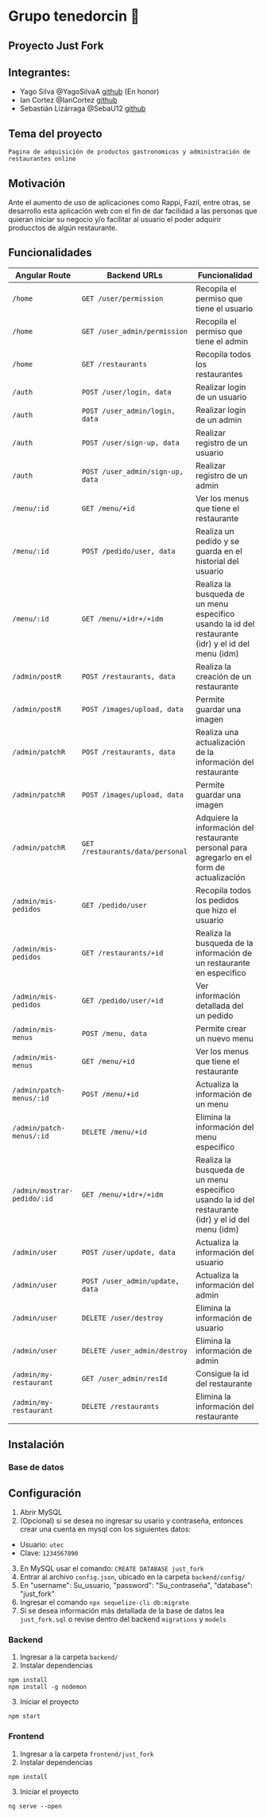 # Grupo tenedorcin :fork_and_knife:
## Proyecto Just Fork 

## Integrantes: 
- Yago Silva @YagoSilvaA [github](https://github.com/YagoSilvaA) (En honor)
- Ian Cortez @IanCortez [github](https://github.com/IanCortez)
- Sebastián Lizárraga @SebaU12 [github](https://github.com/SebaU12)

## Tema del proyecto

`Pagina de adquisición de productos gastronomicos y administración de restaurantes online`

## Motivación
Ante el aumento de uso de aplicaciones como Rappi, Fazil, entre otras, se desarrollo esta aplicación web con el fin de dar facilidad a las personas que quieran iniciar su negocio y/o facilitar al usuario el poder adquirir producctos de algún restaurante. 


## Funcionalidades

| Angular Route | Backend URLs | Funcionalidad |
| --- | --- | --- |
| `/home` | `GET /user/permission` | Recopila el permiso que tiene el usuario | 
| `/home` | `GET /user_admin/permission` | Recopila el permiso que tiene el admin | 
| `/home` | `GET /restaurants` | Recopila todos los restaurantes | 
| `/auth` | `POST /user/login, data` | Realizar login de un usuario | 
| `/auth` | `POST /user_admin/login, data` | Realizar login de un admin | 
| `/auth` | `POST /user/sign-up, data` | Realizar registro de un usuario | 
| `/auth` | `POST /user_admin/sign-up, data` | Realizar registro de un admin | 
| `/menu/:id` | `GET /menu/+id` | Ver los menus que tiene el restaurante | 
| `/menu/:id` | `POST /pedido/user, data` | Realiza un pedido y se guarda en el historial del usuario | 
| `/menu/:id` | `GET /menu/+idr+/+idm` | Realiza la busqueda de un menu especifico usando la id del restaurante (idr) y el id del menu (idm) | 
| `/admin/postR` | `POST /restaurants, data` | Realiza la creación de un restaurante | 
| `/admin/postR` | `POST /images/upload, data` | Permite guardar una imagen | 
| `/admin/patchR` | `POST /restaurants, data` | Realiza una actualización de la información del restaurante | 
| `/admin/patchR` | `POST /images/upload, data` | Permite guardar una imagen | 
| `/admin/patchR` | `GET /restaurants/data/personal` | Adquiere la información del restaurante personal para agregarlo en el form de actualización |
| `/admin/mis-pedidos` | `GET /pedido/user` | Recopila todos los pedidos que hizo el usuario | 
| `/admin/mis-pedidos` | `GET /restaurants/+id` | Realiza la busqueda de la información de un restaurante en especifico |
| `/admin/mis-pedidos` | `GET /pedido/user/+id` | Ver información detallada del un pedido | 
| `/admin/mis-menus` | `POST /menu, data` | Permite crear un nuevo menu | 
| `/admin/mis-menus` | `GET /menu/+id` | Ver los menus que tiene el restaurante | 
| `/admin/patch-menus/:id` | `POST /menu/+id` | Actualiza la información de un menu | 
| `/admin/patch-menus/:id` | `DELETE /menu/+id` | Elimina la información del menu especifico | 
| `/admin/mostrar-pedido/:id` | `GET /menu/+idr+/+idm` | Realiza la busqueda de un menu especifico usando la id del restaurante (idr) y el id del menu (idm) |
| `/admin/user` | `POST /user/update, data` | Actualiza la información del usuario | 
| `/admin/user` | `POST /user_admin/update, data` | Actualiza la información del admin | 
| `/admin/user` | `DELETE /user/destroy` | Elimina la información de usuario | 
| `/admin/user` | `DELETE /user_admin/destroy` | Elimina la información de admin | 
| `/admin/my-restaurant` | `GET /user_admin/resId` | Consigue la id del restaurante | 
| `/admin/my-restaurant` | `DELETE /restaurants` | Elimina la información del restaurante | 



## Instalación

### Base de datos
## Configuración
1. Abrir MySQL
2. (Opcional) si se desea no ingresar su usario y contraseña, entonces crear una cuenta en mysql con los siguientes datos:
- Usuario: `utec`
- Clave: `1234567890`
3. En MySQL usar el comando: `CREATE DATABASE just_fork`
4. Entrar al archivo `config.json`, ubicado en la carpeta  `backend/config/`
5. En "username": Su_usuario, "password": "Su_contraseña", "database": "just_fork"
6. Ingresar el comando `npx sequelize-cli db:migrate`
7. Si se desea información más detallada de la base de datos lea `just_fork.sql` o revise dentro del backend `migrations` y `models` 

### Backend
1. Ingresar a la carpeta `backend/`
2. Instalar dependencias
```
npm install
npm install -g nodemon
```
3. Iniciar el proyecto

`npm start`

### Frontend
1. Ingresar a la carpeta `frontend/just_fork`
2. Instalar dependencias

`npm install`

3. Iniciar el proyecto

`ng serve --open`


